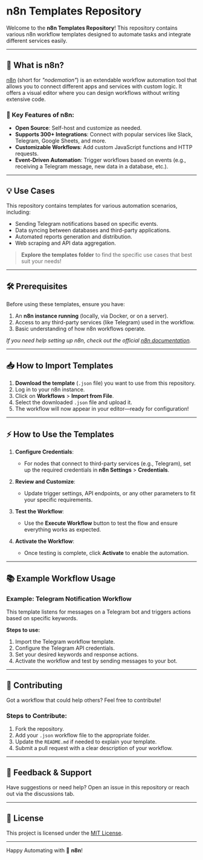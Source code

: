 
# n8n Templates Repository

Welcome to the **n8n Templates Repository**! This repository contains various n8n workflow templates designed to automate tasks and integrate different services easily.

---

## 🚀 What is n8n?

[n8n](https://n8n.io/) (short for *"nodemation"*) is an extendable workflow automation tool that allows you to connect different apps and services with custom logic. It offers a visual editor where you can design workflows without writing extensive code.

### 🌟 Key Features of n8n:
- **Open Source**: Self-host and customize as needed.
- **Supports 300+ Integrations**: Connect with popular services like Slack, Telegram, Google Sheets, and more.
- **Customizable Workflows**: Add custom JavaScript functions and HTTP requests.
- **Event-Driven Automation**: Trigger workflows based on events (e.g., receiving a Telegram message, new data in a database, etc.).

---

## 💡 Use Cases

This repository contains templates for various automation scenarios, including:

- Sending Telegram notifications based on specific events.
- Data syncing between databases and third-party applications.
- Automated reports generation and distribution.
- Web scraping and API data aggregation.

> **Explore the templates folder** to find the specific use cases that best suit your needs!

---

## 🛠️ Prerequisites

Before using these templates, ensure you have:

1. An **n8n instance running** (locally, via Docker, or on a server).
2. Access to any third-party services (like Telegram) used in the workflow.
3. Basic understanding of how n8n workflows operate.

*If you need help setting up n8n, check out the official [n8n documentation](https://docs.n8n.io/).*

---

## 📥 How to Import Templates

1. **Download the template** (`.json` file) you want to use from this repository.
2. Log in to your n8n instance.
3. Click on **Workflows** > **Import from File**.
4. Select the downloaded `.json` file and upload it.
5. The workflow will now appear in your editor—ready for configuration!

---

## ⚡ How to Use the Templates

1. **Configure Credentials**:
   - For nodes that connect to third-party services (e.g., Telegram), set up the required credentials in **n8n Settings** > **Credentials**.

2. **Review and Customize**:
   - Update trigger settings, API endpoints, or any other parameters to fit your specific requirements.

3. **Test the Workflow**:
   - Use the **Execute Workflow** button to test the flow and ensure everything works as expected.

4. **Activate the Workflow**:
   - Once testing is complete, click **Activate** to enable the automation.

---

## 📚 Example Workflow Usage

### Example: Telegram Notification Workflow

This template listens for messages on a Telegram bot and triggers actions based on specific keywords.

**Steps to use:**
1. Import the Telegram workflow template.
2. Configure the Telegram API credentials.
3. Set your desired keywords and response actions.
4. Activate the workflow and test by sending messages to your bot.

---

## 🤝 Contributing

Got a workflow that could help others? Feel free to contribute!

### Steps to Contribute:
1. Fork the repository.
2. Add your `.json` workflow file to the appropriate folder.
3. Update the `README.md` if needed to explain your template.
4. Submit a pull request with a clear description of your workflow.

---

## 📩 Feedback & Support

Have suggestions or need help? Open an issue in this repository or reach out via the discussions tab.

---

## 📜 License

This project is licensed under the [MIT License](LICENSE).

---

Happy Automating with 🚀 **n8n**!
